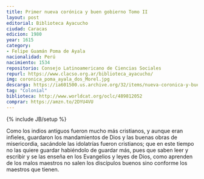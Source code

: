```yaml
---
title: Primer nueva corónica y buen gobierno Tomo II
layout: post
editorial: Biblioteca Ayacucho
ciudad: Caracas
edicion: 1980
year: 1615 
category:
- Felipe Guamán Poma de Ayala
nacionalidad: Perú
nacimiento: 1534
repositorio: Consejo Latinoamericano de Ciencias Sociales
repurl: https://www.clacso.org.ar/biblioteca_ayacucho/
img: coronica_poma_ayala_dos_Morel.jpg
descarga: https://ia601500.us.archive.org/32/items/nueva-coronica-y-buen-gobierno-2/Nueva_coronica_y_buen_gobierno_2.pdf
tag: "Colonial"
biblioteca: http://www.worldcat.org/oclc/489812052
comprar: https://amzn.to/2DYU4VU
---
```

{% include JB/setup %}

Como los indios antiguos fueron mucho más cristianos, y aunque eran infieles, guardaron los mandamientos de Dios y las buenas obras de misericordia, sacándole las idolatrías fueron cristianos; que en este tiempo no las quiere guardar habiéndolo de guardar más, pues que saben leer y escribir y se las enseña en los Evangelios y leyes de Dios, como aprenden de los malos maestros no salen los discípulos buenos sino conforme los maestros que tienen.
